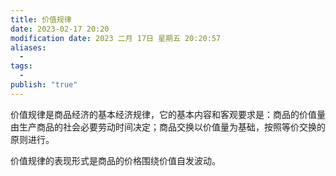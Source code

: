 ```yaml
---
title: 价值规律
date: 2023-02-17 20:20
modification date: 2023 二月 17日 星期五 20:20:57
aliases:
  - 
tags:
  - 
publish: "true"
---
```


价值规律是商品经济的基本经济规律，它的基本内容和客观要求是：商品的价值量由生产商品的社会必要劳动时间决定；商品交换以价值量为基础，按照等价交换的原则进行。

价值规律的表现形式是商品的价格围绕价值自发波动。
